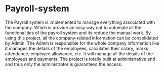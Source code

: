 ﻿# Payroll-system
The Payroll system is implemented to manage everything associated with the company.
Which is provide an easy way out to automate all the functionalities of the payroll system and its  reduce the manual work. By using this project, all the company-related information can be consolidated by Admin.
The Admin is responsible for the whole company information like it manages the details of the employees, calculates their salary, marks attendance, employee allowance, etc.  It will manage all the details of the employees and payments. The project is totally built at administrative end and thus only the administrator is guaranteed the access. 

